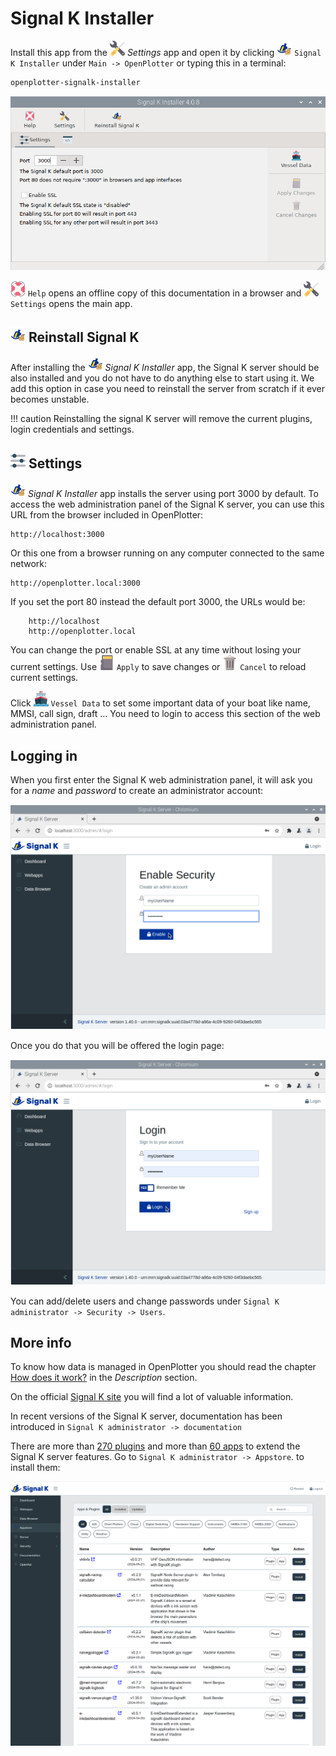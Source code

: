 # Signal K Installer

Install this app from the ![Settings](../settings/img/openplotter-settings.png) *Settings* app and open it by clicking ![Signal K Installer](img/skinstaller.png) `Signal K Installer` under `Main -> OpenPlotter` or typing this in a terminal:

```console
openplotter-signalk-installer
```

![signalk1](img/signalk1.png)

![Help](../settings/img/help.png) ``Help`` opens an offline copy of this documentation in a browser and ![Settings](../settings/img/openplotter-settings.png) ``Settings`` opens the main app.

## ![](img/skinstaller.png) Reinstall Signal K

After installing the ![Signal K Installer](img/skinstaller.png) *Signal K Installer* app, the Signal K server should be also installed and you do not have to do anything else to start using it. We add this option in case you need to reinstall the server from scratch if it ever becomes unstable. 

!!! caution
	Reinstalling the signal K server will remove the current plugins, login credentials and settings.

## ![](img/settings2.png)  Settings

![Signal K Installer](img/skinstaller.png) *Signal K Installer* app installs the server using port 3000 by default. To access the web administration panel of the Signal K server, you can use this URL from the browser included in OpenPlotter:

```console
http://localhost:3000
```

Or this one from a browser running on any computer connected to the same network:

```console
http://openplotter.local:3000
```

If you set the port 80 instead the default port 3000, the URLs would be:

```console
	http://localhost
	http://openplotter.local
```

You can change the port or enable SSL at any time without losing your current settings. Use ![Apply](img/apply.png) ``Apply`` to save changes or ![Cancel](img/cancel.png) ``Cancel`` to reload current settings.

Click ![Vessel Data](img/ship.png) ``Vessel Data`` to set some important data of your boat like name, MMSI, call sign, draft ... You need to login to access this section of the web administration panel.

## Logging in

When you first enter the Signal K web administration panel, it will ask you for a *name* and *password* to create an administrator account:

![signalk2](img/signalk2.png)

Once you do that you will be offered the login page:

![signalk3](img/signalk3.png)

You can add/delete users and change passwords under `Signal K administrator -> Security -> Users`.

## More info

To know how data is managed in OpenPlotter you should read the chapter [How does it work?](../description/how_does_it_work.md) in the *Description* section.

On the official [Signal K site](https://signalk.org/) you will find a lot of valuable information.

In recent versions of the Signal K server, documentation has been introduced in `Signal K administrator -> documentation`

There are more than [270 plugins](https://www.npmjs.com/search?q=signalk-node-server-plugin) and more than [60 apps](https://www.npmjs.com/search?q=signalk-webapp) to extend the Signal K server features. Go to `Signal K administrator -> Appstore`. to install them:

![signalk4](img/signalk4.png)
